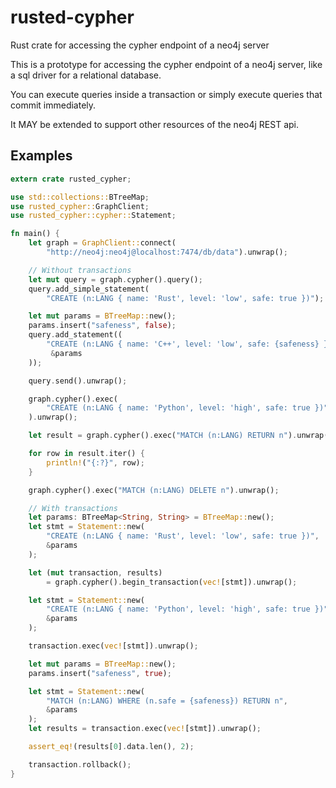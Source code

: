 # rusted-cypher
Rust crate for accessing the cypher endpoint of a neo4j server

This is a prototype for accessing the cypher endpoint of a neo4j server, like a sql
driver for a relational database.

You can execute queries inside a transaction or simply execute queries that commit immediately.

It MAY be extended to support other resources of the neo4j REST api.

## Examples

```rust
extern crate rusted_cypher;

use std::collections::BTreeMap;
use rusted_cypher::GraphClient;
use rusted_cypher::cypher::Statement;

fn main() {
    let graph = GraphClient::connect(
        "http://neo4j:neo4j@localhost:7474/db/data").unwrap();

    // Without transactions
    let mut query = graph.cypher().query();
    query.add_simple_statement(
        "CREATE (n:LANG { name: 'Rust', level: 'low', safe: true })");

    let mut params = BTreeMap::new();
    params.insert("safeness", false);
    query.add_statement((
        "CREATE (n:LANG { name: 'C++', level: 'low', safe: {safeness} })",
         &params
    ));

    query.send().unwrap();

    graph.cypher().exec(
        "CREATE (n:LANG { name: 'Python', level: 'high', safe: true })"
    ).unwrap();

    let result = graph.cypher().exec("MATCH (n:LANG) RETURN n").unwrap();

    for row in result.iter() {
        println!("{:?}", row);
    }

    graph.cypher().exec("MATCH (n:LANG) DELETE n").unwrap();

    // With transactions
    let params: BTreeMap<String, String> = BTreeMap::new();
    let stmt = Statement::new(
        "CREATE (n:LANG { name: 'Rust', level: 'low', safe: true })",
        &params
    );

    let (mut transaction, results)
        = graph.cypher().begin_transaction(vec![stmt]).unwrap();

    let stmt = Statement::new(
        "CREATE (n:LANG { name: 'Python', level: 'high', safe: true })",
        &params
    );

    transaction.exec(vec![stmt]).unwrap();

    let mut params = BTreeMap::new();
    params.insert("safeness", true);

    let stmt = Statement::new(
        "MATCH (n:LANG) WHERE (n.safe = {safeness}) RETURN n",
        &params
    );
    let results = transaction.exec(vec![stmt]).unwrap();

    assert_eq!(results[0].data.len(), 2);

    transaction.rollback();
}
```

